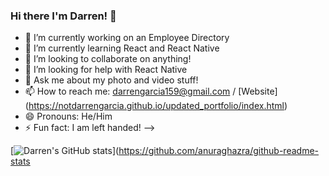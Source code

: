 ### Hi there I'm Darren! 👋

- 🔭 I’m currently working on an Employee Directory
- 🌱 I’m currently learning React and React Native
- 👯 I’m looking to collaborate on anything!
- 🤔 I’m looking for help with React Native
- 💬 Ask me about my photo and video stuff!
- 📫 How to reach me: darrengarcia159@gmail.com / [Website] (https://notdarrengarcia.github.io/updated_portfolio/index.html)
- 😄 Pronouns: He/Him
- ⚡ Fun fact: I am left handed!
-->

[![Darren's GitHub stats](https://github-readme-stats.vercel.app/api?username=notdarrengarcia)](https://github.com/anuraghazra/github-readme-stats
